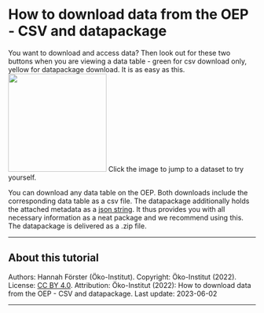 # How to download data from the OEP - CSV and datapackage

You want to download and access data? Then look out for these two buttons when you are viewing a data table - green for csv download only, yellow for datapackage download. It is as easy as this.
<a href="https://openenergy-platform.org/dataedit/view/scenario/eu_leg_data_2016_eea" target="blank"><img src="https://openenergy-platform.org/media/image/2022/02/grafik_QD5yqnf.png" width="200px"></a>
<i class="fa fa-hand-pointer text-muted mx-1"> </i>Click the image to jump to a dataset to try yourself.

You can download any data table on the OEP. Both downloads include the corresponding data table as a csv file. The datapackage additionally holds the attached metadata as a [json string](https://www.w3schools.com/js/js_json_syntax.asp). It thus provides you with all necessary information as a neat package and we recommend using this. The datapackage is delivered as a .zip file.

---

## About this tutorial

Authors: Hannah Förster (Öko-Institut). Copyright: Öko-Institut (2022). License: [CC BY 4.0](https://creativecommons.org/licenses/by/4.0/deed.en). Attribution: Öko-Institut (2022): How to download data from the OEP - CSV and datapackage. Last update: 2023-06-02

---
